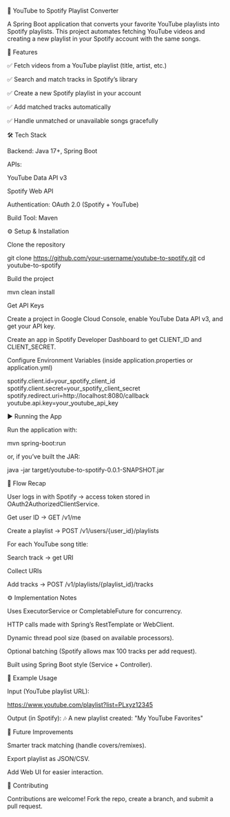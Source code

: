🎵 YouTube to Spotify Playlist Converter

A Spring Boot application that converts your favorite YouTube playlists into Spotify playlists.
This project automates fetching YouTube videos and creating a new playlist in your Spotify account with the same songs.

🚀 Features

✅ Fetch videos from a YouTube playlist (title, artist, etc.)

✅ Search and match tracks in Spotify’s library

✅ Create a new Spotify playlist in your account

✅ Add matched tracks automatically

✅ Handle unmatched or unavailable songs gracefully

🛠️ Tech Stack

Backend: Java 17+, Spring Boot

APIs:

YouTube Data API v3

Spotify Web API

Authentication: OAuth 2.0 (Spotify + YouTube)

Build Tool: Maven

⚙️ Setup & Installation

Clone the repository

git clone https://github.com/your-username/youtube-to-spotify.git
cd youtube-to-spotify


Build the project

mvn clean install


Get API Keys

Create a project in Google Cloud Console, enable YouTube Data API v3, and get your API key.

Create an app in Spotify Developer Dashboard to get CLIENT_ID and CLIENT_SECRET.

Configure Environment Variables (inside application.properties or application.yml)

spotify.client.id=your_spotify_client_id
spotify.client.secret=your_spotify_client_secret
spotify.redirect.uri=http://localhost:8080/callback
youtube.api.key=your_youtube_api_key

▶️ Running the App

Run the application with:

mvn spring-boot:run


or, if you’ve built the JAR:

java -jar target/youtube-to-spotify-0.0.1-SNAPSHOT.jar

🔄 Flow Recap

User logs in with Spotify → access token stored in OAuth2AuthorizedClientService.

Get user ID → GET /v1/me

Create a playlist → POST /v1/users/{user_id}/playlists

For each YouTube song title:

Search track → get URI

Collect URIs

Add tracks → POST /v1/playlists/{playlist_id}/tracks

⚙️ Implementation Notes

Uses ExecutorService or CompletableFuture for concurrency.

HTTP calls made with Spring’s RestTemplate or WebClient.

Dynamic thread pool size (based on available processors).

Optional batching (Spotify allows max 100 tracks per add request).

Built using Spring Boot style (Service + Controller).

📌 Example Usage

Input (YouTube playlist URL):

https://www.youtube.com/playlist?list=PLxyz12345


Output (in Spotify):
🎶 A new playlist created: "My YouTube Favorites"

🧩 Future Improvements

Smarter track matching (handle covers/remixes).

Export playlist as JSON/CSV.

Add Web UI for easier interaction.

🤝 Contributing

Contributions are welcome! Fork the repo, create a branch, and submit a pull request.
